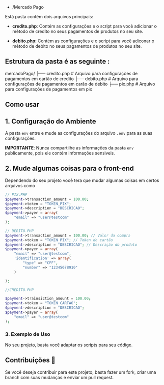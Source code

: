 * /Mercado Pago 

Está pasta contém dois arquivos principais:
- **credito.php**: Contém as configurações e o script para você adicionar o método de credito no seus pagamentos de produtos no seu site.

- **debito.php**: Contém as configurações e o script para você adiconar o método de debito no seus pagamentos de produtos no seu site.

## Estrutura da pasta é as seguinte :
mercadoPago/
├── credito.php        # Arquivo para configurações de pagamentos em cartão de credito
├── debito.php        # Arquivo para configurações de pagamentos em carão de debito
├── pix.php           # Arquivo para configurações de pagamentos em pix

## Como usar 

## 1. Configuração do Ambiente 

A pasta `env` entre e mude as configurações do arquivo `.env` para as suas configurações.

**IMPORTANTE**: Nunca compartilhe as informações da pasta ``env`` publicamente, pois ele contém informações sensiveis.

## 2. Mude algumas coisas para o front-end

Dependendo do seu projeto você tera que mudar algumas coisas em certos arquivos como 
```php 
// PIX.PHP
$payment->transaction_amount = 100.00;
$payment->token = "TOKEN_PIX";
$payment->description = "DESCRICAO";
$payment->payer = array(
    "email" => "user@testcom"
);
```

```php
// DEBITO.PHP
$payment->transaction_amount = 100.00; // Valor da compra
$payment->token = "TOKEN_PIX"; // Token do cartão
$payment->description = "DESCRICAO"; // Descrição do produto
$payment->payer = array(
    "email" => "user@testcom",
    'identification' => array(
        "type" => "CPF",
        "number" => "12345678910"
    )

);
```

```php
//CREDITO.PHP

$payment->trainsiction_amount = 100.00;
$payment->token = "TOKEN_CARTAO";
$payment->description = "DESCRICAO";
$payment->payer = array(
    "email" => "user@testcom"
);
```
### 3. Exemplo de Uso
No seu projeto, basta você adaptar os scripts para seu código.

## Contribuições 🤝

Se você deseja contribuir para este projeto, basta fazer um fork, criar uma branch com suas mudanças e enviar um pull request.
